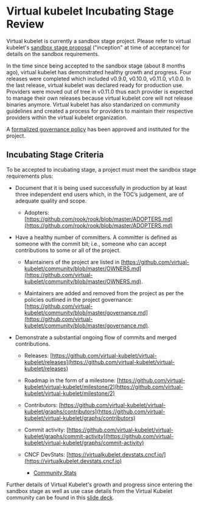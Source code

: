 # Virtual kubelet Incubating Stage Review

Virtual kubelet is currently a sandbox stage project.  Please refer to virtual kubelet's [sandbox stage proposal](../proposals/virtualkubelet.adoc) ("inception" at time of acceptance) for details on the sandbox requirements.

In the time since being accepted to the sandbox stage (about 8 months ago), virtual kubelet has demonstrated healthy growth and progress.
Four releases were completed which included v0.9.0, v0.10.0, v0.11.0, v1.0.0. In the last release, virtual kubelet was declared ready for production use. Providers were moved out of tree in v0.11.0 thus each provider is expected to manage their own releases because virtual kubelet core will not release binaries anymore. Virtual kubelet has also standarized on community guidelines and created a process for providers to maintain their respective providers within the virtual kubelet organization. 

A [formalized governance policy](https://github.com/virtual-kubelet/community/blob/master/governance.md) has been approved and instituted for the project.

## Incubating Stage Criteria

To be accepted to incubating stage, a project must meet the sandbox stage requirements plus:

* Document that it is being used successfully in production by at least three independent end users which, in the TOC’s judgement, are of adequate quality and scope.

  * Adopters: [https://github.com/rook/rook/blob/master/ADOPTERS.md](https://github.com/rook/rook/blob/master/ADOPTERS.md)

* Have a healthy number of committers. A committer is defined as someone with the commit bit; i.e., someone who can accept contributions to some or all of the project.

  * Maintainers of the project are listed in [https://github.com/virtual-kubelet/community/blob/master/OWNERS.md](https://github.com/virtual-kubelet/community/blob/master/OWNERS.md).

  * Maintainers are added and removed from the project as per the policies outlined in the project governance: [https://github.com/virtual-kubelet/community/blob/master/governance.md](https://github.com/virtual-kubelet/community/blob/master/governance.md).

* Demonstrate a substantial ongoing flow of commits and merged contributions.

  * Releases: [https://github.com/virtual-kubelet/virtual-kubelet/releases](https://github.com/virtual-kubelet/virtual-kubelet/releases)

  * Roadmap in the form of a milestone: [https://github.com/virtual-kubelet/virtual-kubelet/milestone/2](https://github.com/virtual-kubelet/virtual-kubelet/milestone/2)

  * Contributors: [https://github.com/virtual-kubelet/virtual-kubelet/graphs/contributors](https://github.com/virtual-kubelet/virtual-kubelet/graphs/contributors)

  * Commit activity: [https://github.com/virtual-kubelet/virtual-kubelet/graphs/commit-activity](https://github.com/virtual-kubelet/virtual-kubelet/graphs/commit-activity)

  * CNCF DevStats: [https://virtualkubelet.devstats.cncf.io/](https://virtualkubelet.devstats.cncf.io)
    * [Community Stats](https://virtualkubelet.devstats.cncf.io/d/3/stars-and-forks-by-repository?orgId=1)

Further details of Virtual Kubelet's growth and progress since entering the sandbox stage as well as use case details from the Virtual Kubelet community can be found in this [slide deck](https://docs.google.com/presentation/d/1kvZL0Ep3JHzgQsqTAcvNo6FTqIt4XMZi3Ny49bdP2Gw/edit?usp=sharing).
